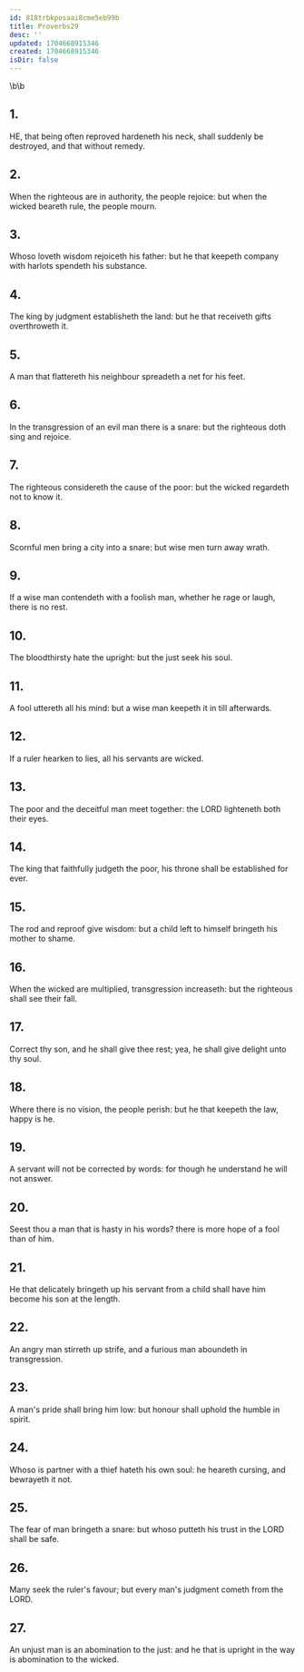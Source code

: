 ```yaml
---
id: 818trbkposaai8cme5eb99b
title: Proverbs29
desc: ''
updated: 1704668915346
created: 1704668915346
isDir: false
---
```

\b\b
## 1.
HE, that being often reproved hardeneth his neck, shall suddenly be destroyed, and that without remedy.
## 2.
When the righteous are in authority, the people rejoice: but when the wicked beareth rule, the people mourn.
## 3.
Whoso loveth wisdom rejoiceth his father: but he that keepeth company with harlots spendeth his substance.
## 4.
The king by judgment establisheth the land: but he that receiveth gifts overthroweth it.
## 5.
A man that flattereth his neighbour spreadeth a net for his feet.
## 6.
In the transgression of an evil man there is a snare: but the righteous doth sing and rejoice.
## 7.
The righteous considereth the cause of the poor: but the wicked regardeth not to know it.
## 8.
Scornful men bring a city into a snare: but wise men turn away wrath.
## 9.
If a wise man contendeth with a foolish man, whether he rage or laugh, there is no rest.
## 10.
The bloodthirsty hate the upright: but the just seek his soul.
## 11.
A fool uttereth all his mind: but a wise man keepeth it in till afterwards.
## 12.
If a ruler hearken to lies, all his servants are wicked.
## 13.
The poor and the deceitful man meet together: the LORD lighteneth both their eyes.
## 14.
The king that faithfully judgeth the poor, his throne shall be established for ever.
## 15.
The rod and reproof give wisdom: but a child left to himself bringeth his mother to shame.
## 16.
When the wicked are multiplied, transgression increaseth: but the righteous shall see their fall.
## 17.
Correct thy son, and he shall give thee rest; yea, he shall give delight unto thy soul.
## 18.
Where there is no vision, the people perish: but he that keepeth the law, happy is he.
## 19.
A servant will not be corrected by words: for though he understand he will not answer.
## 20.
Seest thou a man that is hasty in his words?  there is more hope of a fool than of him.
## 21.
He that delicately bringeth up his servant from a child shall have him become his son at the length.
## 22.
An angry man stirreth up strife, and a furious man aboundeth in transgression.
## 23.
A man's pride shall bring him low: but honour shall uphold the humble in spirit.
## 24.
Whoso is partner with a thief hateth his own soul: he heareth cursing, and bewrayeth it not.
## 25.
The fear of man bringeth a snare: but whoso putteth his trust in the LORD shall be safe.
## 26.
Many seek the ruler's favour; but every man's judgment cometh from the LORD.
## 27.
An unjust man is an abomination to the just: and he that is upright in the way is abomination to the wicked.
